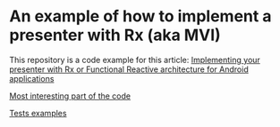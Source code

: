 # An example of how to implement a presenter with Rx (aka MVI)

This repository is a code example for this article: [Implementing your presenter with Rx or Functional Reactive architecture for Android applications](https://rongi.github.io/kotlin-blog/rx-presenter.html)

[Most interesting part of the code](https://github.com/rongi/rx-presenter/tree/master/app/src/main/java/com/github/rongi/rxpresenter/example/app/main)

[Tests examples](https://github.com/rongi/rx-presenter/blob/master/app/src/test/java/com/github/rongi/rxpresenter/example/app/main/MainViewModelTest.kt)
